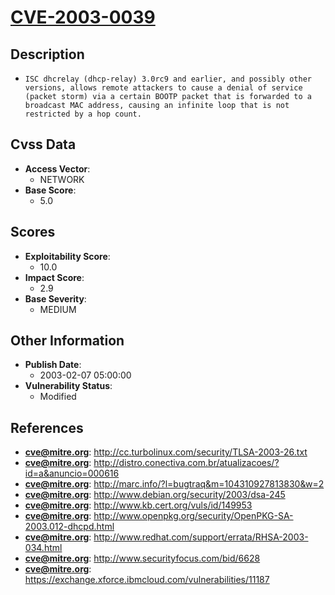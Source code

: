 
# [CVE-2003-0039](http://cc.turbolinux.com/security/TLSA-2003-26.txt)

## Description

- `ISC dhcrelay (dhcp-relay) 3.0rc9 and earlier, and possibly other versions, allows remote attackers to cause a denial of service (packet storm) via a certain BOOTP packet that is forwarded to a broadcast MAC address, causing an infinite loop that is not restricted by a hop count.`

## Cvss Data

- **Access Vector**:
  - NETWORK
- **Base Score**:
  - 5.0

## Scores

- **Exploitability Score**:
  - 10.0
- **Impact Score**:
  - 2.9
- **Base Severity**:
  - MEDIUM

## Other Information

- **Publish Date**:
  - 2003-02-07 05:00:00
- **Vulnerability Status**:
  - Modified

## References

- **cve@mitre.org**: http://cc.turbolinux.com/security/TLSA-2003-26.txt
- **cve@mitre.org**: http://distro.conectiva.com.br/atualizacoes/?id=a&anuncio=000616
- **cve@mitre.org**: http://marc.info/?l=bugtraq&m=104310927813830&w=2
- **cve@mitre.org**: http://www.debian.org/security/2003/dsa-245
- **cve@mitre.org**: http://www.kb.cert.org/vuls/id/149953
- **cve@mitre.org**: http://www.openpkg.org/security/OpenPKG-SA-2003.012-dhcpd.html
- **cve@mitre.org**: http://www.redhat.com/support/errata/RHSA-2003-034.html
- **cve@mitre.org**: http://www.securityfocus.com/bid/6628
- **cve@mitre.org**: https://exchange.xforce.ibmcloud.com/vulnerabilities/11187
